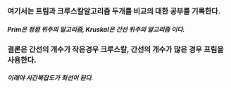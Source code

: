 ### 여기서는 프림과 크루스칼알고리즘 두개를 비교의 대한 공부를 기록한다.
##### Prim은 정점 위주의 알고리즘, Kruskal은 간선 위주의 알고리즘 이다.

### 결론은 간선의 개수가 작은경우 크루스칼, 간선의 개수가 많은 경우 프림을 사용한다.
##### 이래야 시간복잡도가 최선이 된다.
